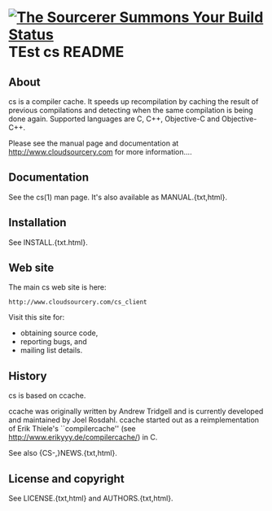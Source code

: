 [![The Sourcerer Summons Your Build Status](https://ci.cloudsourcery.com/badge/akif-rahim/CS/status.gif)](http://ci.cloudsourcery.com)
TEst
cs README
=========


About
-----

cs is a compiler cache. It speeds up recompilation by caching the result of
previous compilations and detecting when the same compilation is being done
again. Supported languages are C, C++, Objective-C and Objective-C++.

Please see the manual page and documentation at http://www.cloudsourcery.com
for more information....


Documentation
-------------

See the cs(1) man page. It's also available as MANUAL.{txt,html}.


Installation
------------

See INSTALL.{txt.html}.


Web site
--------

The main cs web site is here:

    http://www.cloudsourcery.com/cs_client

Visit this site for:

* obtaining source code,
* reporting bugs, and
* mailing list details.


History
-------

cs is based on ccache.

ccache was originally written by Andrew Tridgell and is currently developed and
maintained by Joel Rosdahl. ccache started out as a reimplementation of Erik
Thiele's ``compilercache'' (see http://www.erikyyy.de/compilercache/) in C.

See also {CS-,}NEWS.{txt,html}.


License and copyright
---------------------

See LICENSE.{txt,html} and AUTHORS.{txt,html}.
